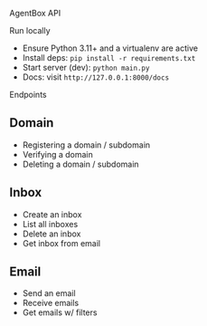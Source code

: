 AgentBox API

Run locally
- Ensure Python 3.11+ and a virtualenv are active
- Install deps: `pip install -r requirements.txt`
- Start server (dev): `python main.py`
- Docs: visit `http://127.0.0.1:8000/docs`

Endpoints

## Domain
- Registering a domain / subdomain
- Verifying a domain
- Deleting a domain / subdomain

## Inbox
- Create an inbox
- List all inboxes
- Delete an inbox
- Get inbox from email

## Email
- Send an email
- Receive emails
- Get emails w/ filters